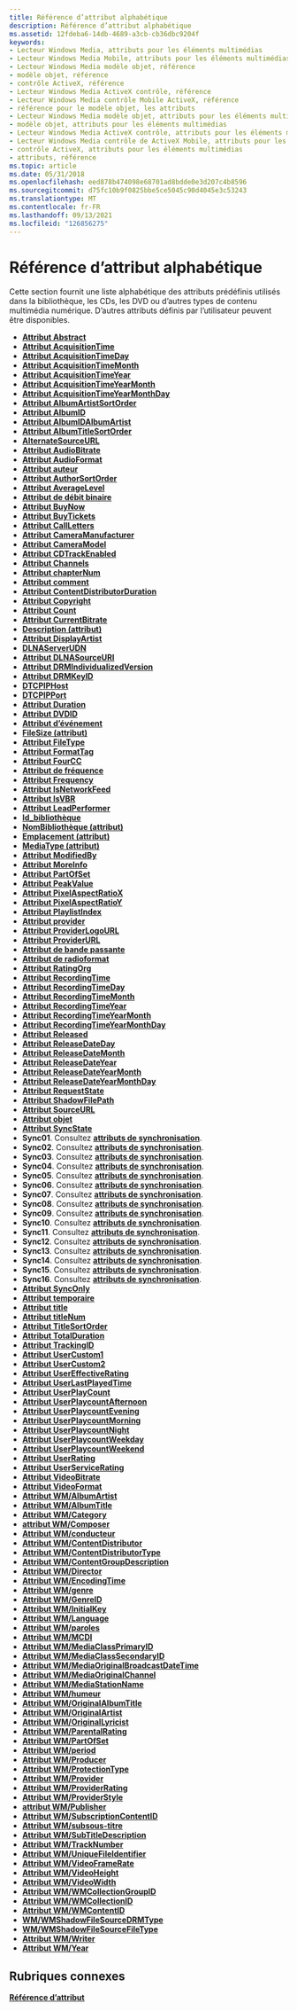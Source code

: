 ```yaml
---
title: Référence d’attribut alphabétique
description: Référence d’attribut alphabétique
ms.assetid: 12fdeba6-14db-4689-a3cb-cb36dbc9204f
keywords:
- Lecteur Windows Media, attributs pour les éléments multimédias
- Lecteur Windows Media Mobile, attributs pour les éléments multimédias
- Lecteur Windows Media modèle objet, référence
- modèle objet, référence
- contrôle ActiveX, référence
- Lecteur Windows Media ActiveX contrôle, référence
- Lecteur Windows Media contrôle Mobile ActiveX, référence
- référence pour le modèle objet, les attributs
- Lecteur Windows Media modèle objet, attributs pour les éléments multimédias
- modèle objet, attributs pour les éléments multimédias
- Lecteur Windows Media ActiveX contrôle, attributs pour les éléments multimédias
- Lecteur Windows Media contrôle de ActiveX Mobile, attributs pour les éléments multimédias
- contrôle ActiveX, attributs pour les éléments multimédias
- attributs, référence
ms.topic: article
ms.date: 05/31/2018
ms.openlocfilehash: eed878b474098e68701ad8bdde0e3d207c4b8596
ms.sourcegitcommit: d75fc10b9f0825bbe5ce5045c90d4045e3c53243
ms.translationtype: MT
ms.contentlocale: fr-FR
ms.lasthandoff: 09/13/2021
ms.locfileid: "126856275"
---
```

# <a name="alphabetical-attribute-reference"></a>Référence d’attribut alphabétique

Cette section fournit une liste alphabétique des attributs prédéfinis utilisés dans la bibliothèque, les CDs, les DVD ou d’autres types de contenu multimédia numérique. D’autres attributs définis par l’utilisateur peuvent être disponibles.

-   [**Attribut Abstract**](abstract-attribute.md)
-   [**Attribut AcquisitionTime**](acquisitiontime-attribute.md)
-   [**Attribut AcquisitionTimeDay**](acquisitiontimeday-attribute.md)
-   [**Attribut AcquisitionTimeMonth**](acquisitiontimemonth-attribute.md)
-   [**Attribut AcquisitionTimeYear**](acquisitiontimeyear-attribute.md)
-   [**Attribut AcquisitionTimeYearMonth**](acquisitiontimeyearmonth-attribute.md)
-   [**Attribut AcquisitionTimeYearMonthDay**](acquisitiontimeyearmonthday-attribute.md)
-   [**Attribut AlbumArtistSortOrder**](albumartistsortorder-attribute.md)
-   [**Attribut AlbumID**](albumid-attribute.md)
-   [**Attribut AlbumIDAlbumArtist**](albumidalbumartist-attribute.md)
-   [**Attribut AlbumTitleSortOrder**](albumtitlesortorder-attribute.md)
-   [**AlternateSourceURL**](alternatesourceurl-attribute.md)
-   [**Attribut AudioBitrate**](audiobitrate-attribute.md)
-   [**Attribut AudioFormat**](audioformat-attribute.md)
-   [**Attribut auteur**](author-attribute.md)
-   [**Attribut AuthorSortOrder**](authorsortorder-attribute.md)
-   [**Attribut AverageLevel**](averagelevel-attribute.md)
-   [**Attribut de débit binaire**](bitrate-attribute.md)
-   [**Attribut BuyNow**](buynow-attribute.md)
-   [**Attribut BuyTickets**](buytickets-attribute.md)
-   [**Attribut CallLetters**](callletters-attribute.md)
-   [**Attribut CameraManufacturer**](cameramanufacturer-attribute.md)
-   [**Attribut CameraModel**](cameramodel-attribute.md)
-   [**Attribut CDTrackEnabled**](cdtrackenabled-attribute.md)
-   [**Attribut Channels**](channels-attribute.md)
-   [**Attribut chapterNum**](chapternum-attribute.md)
-   [**Attribut comment**](comment-attribute.md)
-   [**Attribut ContentDistributorDuration**](contentdistributorduration-attribute.md)
-   [**Attribut Copyright**](copyright-attribute.md)
-   [**Attribut Count**](count-attribute.md)
-   [**Attribut CurrentBitrate**](currentbitrate-attribute.md)
-   [**Description (attribut)**](description-attribute.md)
-   [**Attribut DisplayArtist**](displayartist-attribute.md)
-   [**DLNAServerUDN**](dlnaserverudn-attribute.md)
-   [**Attribut DLNASourceURI**](dlnasourceuri-attribute.md)
-   [**Attribut DRMIndividualizedVersion**](drmindividualizedversion-attribute.md)
-   [**Attribut DRMKeyID**](drmkeyid-attribute.md)
-   [**DTCPIPHost**](dtcpiphost-attribute.md)
-   [**DTCPIPPort**](dtcpipport-attribute.md)
-   [**Attribut Duration**](duration-attribute.md)
-   [**Attribut DVDID**](dvdid-attribute.md)
-   [**Attribut d’événement**](event-attribute.md)
-   [**FileSize (attribut)**](filesize-attribute.md)
-   [**Attribut FileType**](filetype-attribute.md)
-   [**Attribut FormatTag**](formattag-attribute.md)
-   [**Attribut FourCC**](fourcc-attribute.md)
-   [**Attribut de fréquence**](framerate-attribute.md)
-   [**Attribut Frequency**](frequency-attribute.md)
-   [**Attribut IsNetworkFeed**](isnetworkfeed-attribute.md)
-   [**Attribut IsVBR**](isvbr-attribute.md)
-   [**Attribut LeadPerformer**](leadperformer-attribute.md)
-   [**Id_bibliothèque**](libraryid-attribute.md)
-   [**NomBibliothèque (attribut)**](libraryname-attribute.md)
-   [**Emplacement (attribut)**](location-attribute.md)
-   [**MediaType (attribut)**](mediatype-attribute.md)
-   [**Attribut ModifiedBy**](modifiedby-attribute.md)
-   [**Attribut MoreInfo**](moreinfo-attribute.md)
-   [**Attribut PartOfSet**](partofset-attribute.md)
-   [**Attribut PeakValue**](peakvalue-attribute.md)
-   [**Attribut PixelAspectRatioX**](pixelaspectratiox.md)
-   [**Attribut PixelAspectRatioY**](pixelaspectratioy.md)
-   [**Attribut PlaylistIndex**](playlistindex-attribute.md)
-   [**Attribut provider**](provider-attribute.md)
-   [**Attribut ProviderLogoURL**](providerlogourl-attribute.md)
-   [**Attribut ProviderURL**](providerurl-attribute.md)
-   [**Attribut de bande passante**](radioband-attribute.md)
-   [**Attribut de radioformat**](radioformat-attribute.md)
-   [**Attribut RatingOrg**](ratingorg-attribute.md)
-   [**Attribut RecordingTime**](recordingtime-attribute.md)
-   [**Attribut RecordingTimeDay**](recordingtimeday-attribute.md)
-   [**Attribut RecordingTimeMonth**](recordingtimemonth-attribute.md)
-   [**Attribut RecordingTimeYear**](recordingtimeyear-attribute.md)
-   [**Attribut RecordingTimeYearMonth**](recordingtimeyearmonth-attribute.md)
-   [**Attribut RecordingTimeYearMonthDay**](recordingtimeyearmonthday-attribute.md)
-   [**Attribut Released**](releasedate-attribute.md)
-   [**Attribut ReleaseDateDay**](releasedateday-attribute.md)
-   [**Attribut ReleaseDateMonth**](releasedatemonth-attribute.md)
-   [**Attribut ReleaseDateYear**](releasedateyear-attribute.md)
-   [**Attribut ReleaseDateYearMonth**](releasedateyearmonth-attribute.md)
-   [**Attribut ReleaseDateYearMonthDay**](releasedateyearmonthday-attribute.md)
-   [**Attribut RequestState**](requeststate-attribute.md)
-   [**Attribut ShadowFilePath**](shadowfilepath-attribute.md)
-   [**Attribut SourceURL**](sourceurl-attribute.md)
-   [**Attribut objet**](subject-attribute.md)
-   [**Attribut SyncState**](syncstate-attribute.md)
-   **Sync01**. Consultez [**attributs de synchronisation**](sync-attributes.md).
-   **Sync02**. Consultez [**attributs de synchronisation**](sync-attributes.md).
-   **Sync03**. Consultez [**attributs de synchronisation**](sync-attributes.md).
-   **Sync04**. Consultez [**attributs de synchronisation**](sync-attributes.md).
-   **Sync05**. Consultez [**attributs de synchronisation**](sync-attributes.md).
-   **Sync06**. Consultez [**attributs de synchronisation**](sync-attributes.md).
-   **Sync07**. Consultez [**attributs de synchronisation**](sync-attributes.md).
-   **Sync08**. Consultez [**attributs de synchronisation**](sync-attributes.md).
-   **Sync09**. Consultez [**attributs de synchronisation**](sync-attributes.md).
-   **Sync10**. Consultez [**attributs de synchronisation**](sync-attributes.md).
-   **Sync11**. Consultez [**attributs de synchronisation**](sync-attributes.md).
-   **Sync12**. Consultez [**attributs de synchronisation**](sync-attributes.md).
-   **Sync13**. Consultez [**attributs de synchronisation**](sync-attributes.md).
-   **Sync14**. Consultez [**attributs de synchronisation**](sync-attributes.md).
-   **Sync15**. Consultez [**attributs de synchronisation**](sync-attributes.md).
-   **Sync16**. Consultez [**attributs de synchronisation**](sync-attributes.md).
-   [**Attribut SyncOnly**](synconly-attribute.md)
-   [**Attribut temporaire**](temporary-attribute.md)
-   [**Attribut title**](title-attribute.md)
-   [**Attribut titleNum**](titlenum-attribute.md)
-   [**Attribut TitleSortOrder**](titlesortorder-attribute.md)
-   [**Attribut TotalDuration**](totalduration-attribute.md)
-   [**Attribut TrackingID**](trackingid-attribute.md)
-   [**Attribut UserCustom1**](usercustom1-attribute.md)
-   [**Attribut UserCustom2**](usercustom2-attribute.md)
-   [**Attribut UserEffectiveRating**](usereffectiverating-attribute.md)
-   [**Attribut UserLastPlayedTime**](userlastplayedtime-attribute.md)
-   [**Attribut UserPlayCount**](userplaycount-attribute.md)
-   [**Attribut UserPlaycountAfternoon**](userplaycountafternoon-attribute.md)
-   [**Attribut UserPlaycountEvening**](userplaycountevening-attribute.md)
-   [**Attribut UserPlaycountMorning**](userplaycountmorning-attribute.md)
-   [**Attribut UserPlaycountNight**](userplaycountnight-attribute.md)
-   [**Attribut UserPlaycountWeekday**](userplaycountweekday-attribute.md)
-   [**Attribut UserPlaycountWeekend**](userplaycountweekend-attribute.md)
-   [**Attribut UserRating**](userrating-attribute.md)
-   [**Attribut UserServiceRating**](userservicerating-attribute.md)
-   [**Attribut VideoBitrate**](videobitrate-attribute.md)
-   [**Attribut VideoFormat**](videoformat-attribute.md)
-   [**Attribut WM/AlbumArtist**](wm-albumartist-attribute.md)
-   [**Attribut WM/AlbumTitle**](wm-albumtitle-attribute.md)
-   [**Attribut WM/Category**](wm-category-attribute.md)
-   [**attribut WM/Composer**](wm-composer-attribute.md)
-   [**Attribut WM/conducteur**](wm-conductor-attribute.md)
-   [**Attribut WM/ContentDistributor**](wm-contentdistributor-attribute.md)
-   [**Attribut WM/ContentDistributorType**](wm-contentdistributortype-attribute.md)
-   [**Attribut WM/ContentGroupDescription**](wm-contentgroupdescription-attribute.md)
-   [**Attribut WM/Director**](wm-director-attribute.md)
-   [**Attribut WM/EncodingTime**](wm-encodingtime-attribute.md)
-   [**Attribut WM/genre**](wm-genre-attribute.md)
-   [**Attribut WM/GenreID**](wm-genreid-attribute.md)
-   [**Attribut WM/InitialKey**](wm-initialkey-attribute.md)
-   [**Attribut WM/Language**](wm-language-attribute.md)
-   [**Attribut WM/paroles**](wm-lyrics-attribute.md)
-   [**Attribut WM/MCDI**](wm-mcdi-attribute.md)
-   [**Attribut WM/MediaClassPrimaryID**](wm-mediaclassprimaryid-attribute.md)
-   [**Attribut WM/MediaClassSecondaryID**](wm-mediaclasssecondaryid-attribute.md)
-   [**Attribut WM/MediaOriginalBroadcastDateTime**](wm-mediaoriginalbroadcastdatetime-attribute.md)
-   [**Attribut WM/MediaOriginalChannel**](wm-mediaoriginalchannel-attribute.md)
-   [**Attribut WM/MediaStationName**](wm-mediastationname-attribute.md)
-   [**Attribut WM/humeur**](wm-mood-attribute.md)
-   [**Attribut WM/OriginalAlbumTitle**](wm-originalalbumtitle-attribute.md)
-   [**Attribut WM/OriginalArtist**](wm-originalartist-attribute.md)
-   [**Attribut WM/OriginalLyricist**](wm-originallyricist-attribute.md)
-   [**Attribut WM/ParentalRating**](wm-parentalrating-attribute.md)
-   [**Attribut WM/PartOfSet**](wm-partofset-attribute.md)
-   [**Attribut WM/period**](wm-period-attribute.md)
-   [**Attribut WM/Producer**](wm-producer-attribute.md)
-   [**Attribut WM/ProtectionType**](wm-protectiontype-attribute.md)
-   [**Attribut WM/Provider**](wm-provider-attribute.md)
-   [**Attribut WM/ProviderRating**](wm-providerrating-attribute.md)
-   [**Attribut WM/ProviderStyle**](wm-providerstyle-attribute.md)
-   [**attribut WM/Publisher**](wm-publisher-attribute.md)
-   [**Attribut WM/SubscriptionContentID**](wm-subscriptioncontentid-attribute.md)
-   [**Attribut WM/subsous-titre**](wm-subtitle-attribute.md)
-   [**Attribut WM/SubTitleDescription**](wm-subtitledescription-attribute.md)
-   [**Attribut WM/TrackNumber**](wm-tracknumber-attribute.md)
-   [**Attribut WM/UniqueFileIdentifier**](wm-uniquefileidentifier-attribute.md)
-   [**Attribut WM/VideoFrameRate**](wm-videoframerate-attribute.md)
-   [**Attribut WM/VideoHeight**](wm-videoheight-attribute.md)
-   [**Attribut WM/VideoWidth**](wm-videowidth-attribute.md)
-   [**Attribut WM/WMCollectionGroupID**](wm-wmcollectiongroupid-attribute.md)
-   [**Attribut WM/WMCollectionID**](wm-wmcollectionid-attribute.md)
-   [**Attribut WM/WMContentID**](wm-wmcontentid-attribute.md)
-   [**WM/WMShadowFileSourceDRMType**](wm-wmshadowfilesourcedrmtype.md)
-   [**WM/WMShadowFileSourceFileType**](wm-wmshadowfilesourcefiletype.md)
-   [**Attribut WM/Writer**](wm-writer-attribute.md)
-   [**Attribut WM/Year**](wm-year-attribute.md)

## <a name="related-topics"></a>Rubriques connexes

<dl> <dt>

[**Référence d’attribut**](attribute-reference.md)
</dt> </dl>

 

 




